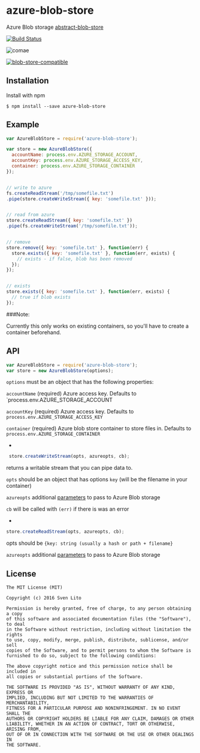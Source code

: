 
# azure-blob-store

  Azure Blob storage [abstract-blob-store](http://npmrepo.com/abstract-blob-store)

  [![Build Status](https://travis-ci.org/svnlto/azure-blob-store.svg)](https://travis-ci.org/svnlto/azure-blob-store)

  ![comae](https://img.shields.io/badge/Development%20sponsored%20by-Comae%20Technologies-green.svg)


  [![blob-store-compatible](https://raw.githubusercontent.com/maxogden/abstract-blob-store/master/badge.png)](https://github.com/maxogden/abstract-blob-store)

## Installation

  Install with npm

    $ npm install --save azure-blob-store

## Example

```js
var AzureBlobStore = require('azure-blob-store');

var store = new AzureBlobStore({
  accountName: process.env.AZURE_STORAGE_ACCOUNT,
  accountKey: process.env.AZURE_STORAGE_ACCESS_KEY,
  container: process.env.AZURE_STORAGE_CONTAINER
});


// write to azure
fs.createReadStream('/tmp/somefile.txt')
.pipe(store.createWriteStream({ key: 'somefile.txt' }));


// read from azure
store.createReadStream({ key: 'somefile.txt' })
.pipe(fs.createWriteStream('/tmp/somefile.txt'));


// remove
store.remove({ key: 'somefile.txt' }, function(err) {
  store.exists({ key: 'somefile.txt' }, function(err, exists) {
    // exists - if false, blob has been removed
  });
});


// exists
store.exists({ key: 'somefile.txt' }, function(err, exists) {
  // true if blob exists
});

```

###Note:

Currently this only works on existing containers, so you'll have to create a 
container beforehand. 


## API

```js
var AzureBlobStore = require('azure-blob-store');
var store = new AzureBlobStore(options);

```

`options` must be an object that has the following properties:

`accountName` (required) Azure access key. Defaults to `process.env.AZURE_STORAGE_ACCOUNT

`accountKey` (required) Azure access key. Defaults to `process.env.AZURE_STORAGE_ACCESS_KEY`

`container` (required) Azure blob store container to store files in. Defaults to `process.env.AZURE_STORAGE_CONTAINER`

-

```js
 store.createWriteStream(opts, azureopts, cb);
```


returns a writable stream that you can pipe data to.

`opts` should be an object that has options `key` (will be the filename in
your container)

`azureopts` additional [parameters](http://azure.github.io/azure-storage-node/BlobService.html#createWriteStreamToNewAppendBlob) to pass to Azure Blob storage

`cb` will be called with `(err)` if there is was an error

-

```js
store.createReadStream(opts, azureopts, cb);
```

opts should be `{key: string (usually a hash or path + filename}`

`azureopts` additional [parameters](http://azure.github.io/azure-storage-node/BlobService.html#createReadStream) to pass to Azure Blob storage


## License

    The MIT License (MIT)

    Copyright (c) 2016 Sven Lito

    Permission is hereby granted, free of charge, to any person obtaining a copy
    of this software and associated documentation files (the "Software"), to deal
    in the Software without restriction, including without limitation the rights
    to use, copy, modify, merge, publish, distribute, sublicense, and/or sell
    copies of the Software, and to permit persons to whom the Software is
    furnished to do so, subject to the following conditions:

    The above copyright notice and this permission notice shall be included in
    all copies or substantial portions of the Software.

    THE SOFTWARE IS PROVIDED "AS IS", WITHOUT WARRANTY OF ANY KIND, EXPRESS OR
    IMPLIED, INCLUDING BUT NOT LIMITED TO THE WARRANTIES OF MERCHANTABILITY,
    FITNESS FOR A PARTICULAR PURPOSE AND NONINFRINGEMENT. IN NO EVENT SHALL THE
    AUTHORS OR COPYRIGHT HOLDERS BE LIABLE FOR ANY CLAIM, DAMAGES OR OTHER
    LIABILITY, WHETHER IN AN ACTION OF CONTRACT, TORT OR OTHERWISE, ARISING FROM,
    OUT OF OR IN CONNECTION WITH THE SOFTWARE OR THE USE OR OTHER DEALINGS IN
    THE SOFTWARE.
